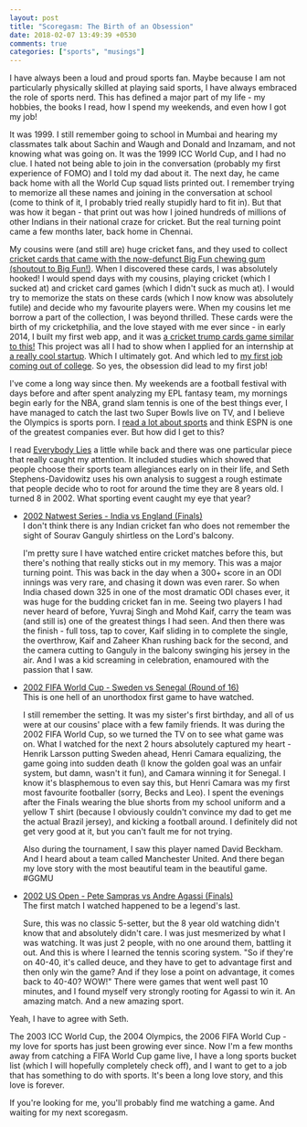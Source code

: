 ```yaml
---
layout: post
title: "Scoregasm: The Birth of an Obsession"
date: 2018-02-07 13:49:39 +0530
comments: true
categories: ["sports", "musings"]
---
```


I have always been a loud and proud sports fan. Maybe because I am not particularly physically skilled at playing said sports, I have always embraced the role of sports nerd. This has defined a major part of my life - my hobbies, the books I read, how I spend my weekends, and even how I got my job!

<!-- more -->

It was 1999. I still remember going to school in Mumbai and hearing my classmates talk about Sachin and Waugh and Donald and Inzamam, and not knowing what was going on. It was the 1999 ICC World Cup, and I had no clue. I hated not being able to join in the conversation (probably my first experience of FOMO) and I told my dad about it. The next day, he came back home with all the World Cup squad lists printed out. I remember trying to memorize all these names and joining in the conversation at school (come to think of it, I probably tried really stupidly hard to fit in). But that was how it began - that print out was how I joined hundreds of millions of other Indians in their national craze for cricket. But the real turning point came a few months later, back home in Chennai. 

My cousins were (and still are) huge cricket fans, and they used to collect [cricket cards that came with the now-defunct Big Fun chewing gum (shoutout to Big Fun!)](https://www.facebook.com/BigFunCricketCards/). When I discovered these cards, I was absolutely hooked! I would spend days with my cousins, playing cricket (which I sucked at) and cricket card games (which I didn't suck as much at). I would try to memorize the stats on these cards (which I now know was absolutely futile) and decide who my favourite players were. When my cousins let me borrow a part of the collection, I was beyond thrilled. These cards were the birth of my cricketphilia, and the love stayed with me ever since - in early 2014, I built my first web app, and it was [a cricket trump cards game similar to this!](http://cricket-trumps.herokuapp.com/) This project was all I had to show when I applied for an internship at [a really cool startup](https://www.profoundis.com/team/). Which I ultimately got. And which led to [my first job coming out of college](https://medium.com/@alxmth03/winner-winner-chicken-dinner-ec11112170ab). So yes, the obsession did lead to my first job!

I've come a long way since then. My weekends are a football festival with days before and after spent analyzing my EPL fantasy team, my mornings begin early for the NBA, grand slam tennis is one of the best things ever, I have managed to catch the last two Super Bowls live on TV, and I believe the Olympics is sports porn. I [read a lot about sports](https://www.goodreads.com/user/show/56126538-alex-mathew) and think ESPN is one of the greatest companies ever. But how did I get to this?

I read [Everybody Lies](https://www.goodreads.com/book/show/28512671-everybody-lies) a little while back and there was one particular piece that really caught my attention. It included studies which showed that people choose their sports team allegiances early on in their life, and Seth Stephens-Davidowitz uses his own analysis to suggest a rough estimate that people decide who to root for around the time they are 8 years old. I turned 8 in 2002. What sporting event caught my eye that year?

* [2002 Natwest Series - India vs England (Finals)](https://www.youtube.com/watch?v=H1lcvaf23h8)  
	I don't think there is any Indian cricket fan who does not remember the sight of Sourav Ganguly shirtless on the Lord's balcony. 

	I'm pretty sure I have watched entire cricket matches before this, but there's nothing that really sticks out in my memory. This was a major turning point. This was back in the day when a 300+ score in an ODI innings was very rare, and chasing it down was even rarer. So when India chased down 325 in one of the most dramatic ODI chases ever, it was huge for the budding cricket fan in me. Seeing two players I had never heard of before, Yuvraj Singh and Mohd Kaif, carry the team was (and still is) one of the greatest things I had seen. And then there was the finish - full toss, tap to cover, Kaif sliding in to complete the single, the overthrow, Kaif and Zaheer Khan rushing back for the second, and the camera cutting to Ganguly in the balcony swinging his jersey in the air. And I was a kid screaming in celebration, enamoured with the passion that I saw. 


* [2002 FIFA World Cup - Sweden vs Senegal (Round of 16)](https://www.youtube.com/watch?v=dJAjsfwDmEE)  
	This is one hell of an unorthodox first game to have watched.

	I still remember the setting. It was my sister's first birthday, and all of us were at our cousins' place with a few family friends. It was during the 2002 FIFA World Cup, so we turned the TV on to see what game was on. What I watched for the next 2 hours absolutely captured my heart - Henrik Larsson putting Sweden ahead, Henri Camara equalizing, the game going into sudden death (I know the golden goal was an unfair system, but damn, wasn't it fun), and Camara winning it for Senegal. I know it's blasphemous to even say this, but Henri Camara was my first most favourite footballer (sorry, Becks and Leo). I spent the evenings after the Finals wearing the blue shorts from my school uniform and a yellow T shirt (because I obviously couldn't convince my dad to get me the actual Brazil jersey), and kicking a football around. I definitely did not get very good at it, but you can't fault me for not trying.

	Also during the tournament, I saw this player named David Beckham. And I heard about a team called Manchester United. And there began my love story with the most beautiful team in the beautiful game. #GGMU

* [2002 US Open - Pete Sampras vs Andre Agassi (Finals)](https://www.youtube.com/watch?v=L_CmSABgdZA)  
	The first match I watched happened to be a legend's last. 

	Sure, this was no classic 5-setter, but the 8 year old watching didn't know that and absolutely didn't care. I was just mesmerized by what I was watching. It was just 2 people, with no one around them, battling it out. And this is where I learned the tennis scoring system. "So if they're on 40-40, it's called deuce, and they have to get to advantage first and then only win the game? And if they lose a point on advantage, it comes back to 40-40? WOW!" There were games that went well past 10 minutes, and I found myself very strongly rooting for Agassi to win it. An amazing match. And a new amazing sport.

	
Yeah, I have to agree with Seth.

The 2003 ICC World Cup, the 2004 Olympics, the 2006 FIFA World Cup - my love for sports has just been growing ever since. Now I'm a few months away from catching a FIFA World Cup game live, I have a long sports bucket list (which I will hopefully completely check off), and I want to get to a job that has something to do with sports. It's been a long love story, and this love is forever. 

If you're looking for me, you'll probably find me watching a game. And waiting for my next scoregasm.
